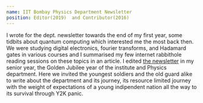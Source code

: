 ```yaml
---
name: IIT Bombay Physics Department Newsletter
position: Editor(2019)  and Contributor(2016)
---
```

I wrote for the dept. newsletter towards the end of my first year, some tidbits about quantum computing which interested me the most back then. We were studying digital electronics, fourier transforms, and Hadamard gates in various courses and I summarised my few internet rabbithole reading sessions on these topics in an article.
I edited [the newsletter](https://drive.google.com/file/d/0B9vehvNX9_81aGhoa3BBR2NTVVdEM3Y0SGR0Q2haMzNTc1NV/view?usp=sharing&resourcekey=0-IcLbjGeB5xrIdex8WDeLHg) in my senior year, the Golden Jubilee year of the institute and Physics department. Here we invited the youngest soldiers and the old guard alike to write about the department and its journey, its resource limited journey with the weight of expectations of a young indipendent nation all the way to its survival through Y2K panic.
